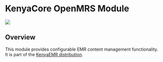 KenyaCore OpenMRS Module
========================
<a href="https://ci.kenyaemr.org/viewType.html?buildTypeId=kenyacore_mvn"><img src="https://ci.kenyaemr.org/app/rest/builds/buildType:kenyacore_mvn/statusIcon"/></a>

Overview
--------
This module provides configurable EMR content management functionality. It is part of the [KenyaEMR distribution](https://github.com/I-TECH/openmrs-distro-kenyaemr).